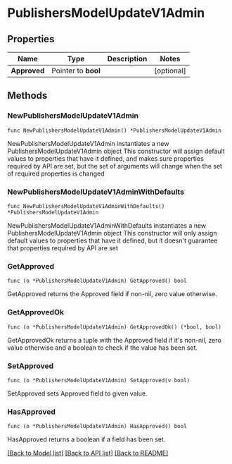 # PublishersModelUpdateV1Admin

## Properties

Name | Type | Description | Notes
------------ | ------------- | ------------- | -------------
**Approved** | Pointer to **bool** |  | [optional] 

## Methods

### NewPublishersModelUpdateV1Admin

`func NewPublishersModelUpdateV1Admin() *PublishersModelUpdateV1Admin`

NewPublishersModelUpdateV1Admin instantiates a new PublishersModelUpdateV1Admin object
This constructor will assign default values to properties that have it defined,
and makes sure properties required by API are set, but the set of arguments
will change when the set of required properties is changed

### NewPublishersModelUpdateV1AdminWithDefaults

`func NewPublishersModelUpdateV1AdminWithDefaults() *PublishersModelUpdateV1Admin`

NewPublishersModelUpdateV1AdminWithDefaults instantiates a new PublishersModelUpdateV1Admin object
This constructor will only assign default values to properties that have it defined,
but it doesn't guarantee that properties required by API are set

### GetApproved

`func (o *PublishersModelUpdateV1Admin) GetApproved() bool`

GetApproved returns the Approved field if non-nil, zero value otherwise.

### GetApprovedOk

`func (o *PublishersModelUpdateV1Admin) GetApprovedOk() (*bool, bool)`

GetApprovedOk returns a tuple with the Approved field if it's non-nil, zero value otherwise
and a boolean to check if the value has been set.

### SetApproved

`func (o *PublishersModelUpdateV1Admin) SetApproved(v bool)`

SetApproved sets Approved field to given value.

### HasApproved

`func (o *PublishersModelUpdateV1Admin) HasApproved() bool`

HasApproved returns a boolean if a field has been set.


[[Back to Model list]](../README.md#documentation-for-models) [[Back to API list]](../README.md#documentation-for-api-endpoints) [[Back to README]](../README.md)


